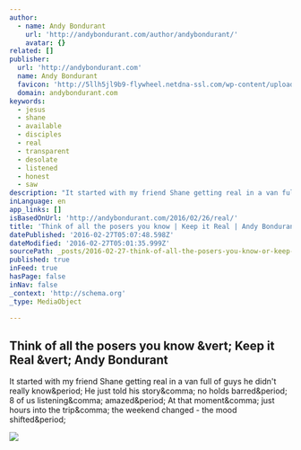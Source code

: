 ```yaml
---
author:
  - name: Andy Bondurant
    url: 'http://andybondurant.com/author/andybondurant/'
    avatar: {}
related: []
publisher:
  url: 'http://andybondurant.com'
  name: Andy Bondurant
  favicon: 'http://5llh5jl9b9-flywheel.netdna-ssl.com/wp-content/uploads/2013/11/favicon.ico'
  domain: andybondurant.com
keywords:
  - jesus
  - shane
  - available
  - disciples
  - real
  - transparent
  - desolate
  - listened
  - honest
  - saw
description: "It started with my friend Shane getting real in a van full of guys he didn't really know. He just told his story, no holds barred. 8 of us listening, amazed. At that moment, just hours into the trip, the weekend changed - the mood shifted."
inLanguage: en
app_links: []
isBasedOnUrl: 'http://andybondurant.com/2016/02/26/real/'
title: 'Think of all the posers you know | Keep it Real | Andy Bondurant'
datePublished: '2016-02-27T05:07:48.598Z'
dateModified: '2016-02-27T05:01:35.999Z'
sourcePath: _posts/2016-02-27-think-of-all-the-posers-you-know-or-keep-it-real-or-andy-bondu.md
published: true
inFeed: true
hasPage: false
inNav: false
_context: 'http://schema.org'
_type: MediaObject

---
```

<article style=""><h1>Think of all the posers you know &amp;vert; Keep it Real &amp;vert; Andy Bondurant</h1><p>It started with my friend Shane getting real in a van full of guys he didn't really know&amp;period; He just told his story&amp;comma; no holds barred&amp;period; 8 of us listening&amp;comma; amazed&amp;period; At that moment&amp;comma; just hours into the trip&amp;comma; the weekend changed - the mood shifted&amp;period;</p><img src="http://5llh5jl9b9-flywheel.netdna-ssl.com/wp-content/uploads/2016/02/Apex-Mandate-Group-Keepin-it-real.jpg" /></article>